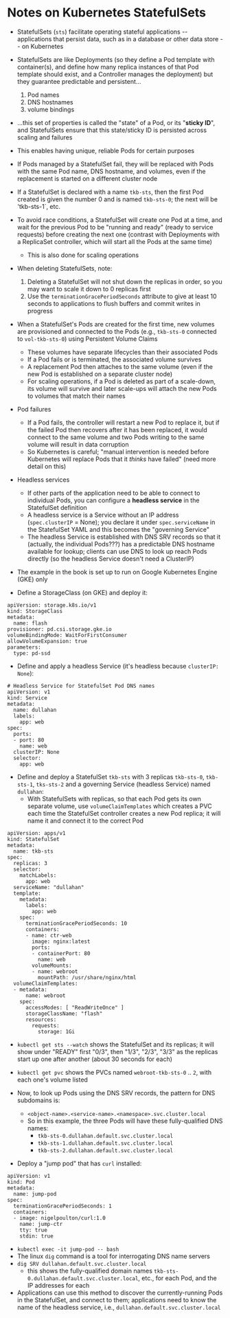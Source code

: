 # Notes on Kubernetes StatefulSets

- StatefulSets (`sts`) facilitate operating stateful applications -- applications that persist data, such as in a database or other data store -- on Kubernetes
- StatefulSets are like Deployments (so they define a Pod template with container(s), and define how many replica instances of that Pod template should exist, and a Controller manages the deployment) but they guarantee predictable and persistent...
  1. Pod names
  2. DNS hostnames
  3. volume bindings
- ...this set of properties is called the "state" of a Pod, or its "**sticky ID**", and StatefulSets ensure that this state/sticky ID is persisted across scaling and failures
- This enables having unique, reliable Pods for certain purposes
- If Pods managed by a StatefulSet fail, they will be replaced with Pods with the same Pod name, DNS hostname, and volumes, even if the replacement is started on a different cluster node

- If a StatefulSet is declared with a name `tkb-sts`, then the first Pod created is given the number 0 and is named `tkb-sts-0`; the next will be 'tkb-sts-1`, etc.
- To avoid race conditions, a StatefulSet will create one Pod at a time, and wait for the previous Pod to be "running and ready" (ready to service requests) before creating the next one (contrast with Deployments with a ReplicaSet controller, which will start all the Pods at the same time)
  - This is also done for scaling operations

- When deleting StatefulSets, note:
  1. Deleting a StatefulSet will not shut down the replicas in order, so you may want to scale it down to 0 replicas first
  2. Use the `terminationGracePeriodSeconds` attribute to give at least 10 seconds to applications to flush buffers and commit writes in progress

- When a StatefulSet's Pods are created for the first time, new volumes are provisioned and connected to the Pods (e.g., `tkb-sts-0` connected to `vol-tkb-sts-0`) using Persistent Volume Claims
  - These volumes have separate lifecycles than their associated Pods
  - If a Pod fails or is terminated, the associated volume survives
  - A replacement Pod then attaches to the same volume (even if the new Pod is established on a separate cluster node)
  - For scaling operations, if a Pod is deleted as part of a scale-down, its volume will survive and later scale-ups will attach the new Pods to volumes that match their names

- Pod failures
  - If a Pod fails, the controller will restart a new Pod to replace it, but if the failed Pod then recovers after it has been replaced, it would connect to the same volume and two Pods writing to the same volume will result in data corruption
  - So Kubernetes is careful; "manual intervention is needed before Kubernetes will replace Pods that it *thinks* have failed" (need more detail on this)

- Headless services
  - If other parts of the application need to be able to connect to individual Pods, you can configure a **headless service** in the StatefulSet definition
  - A headless service is a Service without an IP address (`spec.clusterIP` = None); you declare it under `spec.serviceName` in the StatefulSet YAML and this becomes the "governing Service"
  - The headless Service is established with DNS SRV records so that it (actually, the individual Pods???) has a predictable DNS hostname available for lookup; clients can use DNS to look up reach Pods directly (so the headless Service doesn't need a ClusterIP)

- The example in the book is set up to run on Google Kubernetes Engine (GKE) only

- Define a StorageClass (on GKE) and deploy it:

```
apiVersion: storage.k8s.io/v1
kind: StorageClass
metadata:
  name: flash
provisioner: pd.csi.storage.gke.io
volumeBindingMode: WaitForFirstConsumer
allowVolumeExpansion: true
parameters:
  type: pd-ssd
```

- Define and apply a headless Service (it's headless because `clusterIP: None`):

```
# Headless Service for StatefulSet Pod DNS names
apiVersion: v1
kind: Service
metadata:
  name: dullahan
  labels:
    app: web
spec:
  ports:
  - port: 80
    name: web
  clusterIP: None
  selector:
    app: web
```

- Define and deploy a StatefulSet `tkb-sts` with 3 replicas `tkb-sts-0`, `tkb-sts-1`, `tks-sts-2` and a governing Service (headless Service) named `dullahan`:
  - With StatefulSets with replicas, so that each Pod gets its own separate volume, use `volumeClaimTemplates` which creates a PVC each time the StatefulSet controller creates a new Pod replica; it will name it and connect it to the correct Pod

```
apiVersion: apps/v1
kind: StatefulSet
metadata:
  name: tkb-sts
spec:
  replicas: 3 
  selector:
    matchLabels:
      app: web
  serviceName: "dullahan"
  template:
    metadata:
      labels:
        app: web
    spec:
      terminationGracePeriodSeconds: 10
      containers:
      - name: ctr-web
        image: nginx:latest
        ports:
        - containerPort: 80
          name: web
        volumeMounts:
        - name: webroot
          mountPath: /usr/share/nginx/html
  volumeClaimTemplates:
  - metadata:
      name: webroot
    spec:
      accessModes: [ "ReadWriteOnce" ]
      storageClassName: "flash"
      resources:
        requests:
          storage: 1Gi
```

- `kubectl get sts --watch` shows the StatefulSet and its replicas; it will show under "READY" first "0/3", then "1/3", "2/3", "3/3" as the replicas start up one after another (about 30 seconds for each)
- `kubectl get pvc` shows the PVCs named `webroot-tkb-sts-0` .. `2`, with each one's volume listed

- Now, to look up Pods using the DNS SRV records, the pattern for DNS subdomains is:
  - `<object-name>.<service-name>.<namespace>.svc.cluster.local`
  - So in this example, the three Pods will have these fully-qualified DNS names:
    - `tkb-sts-0.dullahan.default.svc.cluster.local`
    - `tkb-sts-1.dullahan.default.svc.cluster.local`
    - `tkb-sts-2.dullahan.default.svc.cluster.local`

- Deploy a "jump pod" that has `curl` installed:

```
apiVersion: v1
kind: Pod
metadata:
  name: jump-pod
spec:
  terminationGracePeriodSeconds: 1
  containers:
  - image: nigelpoulton/curl:1.0
    name: jump-ctr
    tty: true
    stdin: true
```

- `kubectl exec -it jump-pod -- bash`
- The linux `dig` command is a tool for interrogating DNS name servers
- `dig SRV dullahan.default.svc.cluster.local`
  - this shows the fully-qualified domain names `tkb-sts-0.dullahan.default.svc.cluster.local`, etc., for each Pod, and the IP addresses for each
- Applications can use this method to discover the currently-running Pods in the StatefulSet, and connect to them; applications need to know the name of the headless service, i.e., `dullahan.default.svc.cluster.local`



